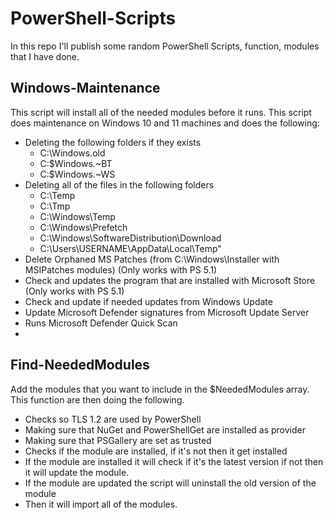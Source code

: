 # PowerShell-Scripts
In this repo I'll publish some random PowerShell Scripts, function, modules that I have done.

## Windows-Maintenance
This script will install all of the needed modules before it runs.
This script does maintenance on Windows 10 and 11 machines and does the following:
- Deleting the following folders if they exists
    - C:\Windows.old
    - C:\$Windows.~BT
    - C:\$Windows.~WS
- Deleting all of the files in the following folders
    - C:\Temp
    - C:\Tmp
    - C:\Windows\Temp
    - C:\Windows\Prefetch
    - C:\Windows\SoftwareDistribution\Download
    - C:\Users\USERNAME\AppData\Local\Temp"
- Delete Orphaned MS Patches (from C:\Windows\Installer with MSIPatches modules) (Only works with PS 5.1)
- Check and updates the program that are installed with Microsoft Store (Only works with PS 5.1)
- Check and update if needed updates from Windows Update
- Update Microsoft Defender signatures from Microsoft Update Server
- Runs Microsoft Defender Quick Scan
- 

## Find-NeededModules
Add the modules that you want to include in the $NeededModules array.  
This function are then doing the following.  
- Checks so TLS 1.2 are used by PowerShell
- Making sure that NuGet and PowerShellGet are installed as provider
- Making sure that PSGallery are set as trusted
- Checks if the module are installed, if it's not then it get installed
- If the module are installed it will check if it's the latest version if not then it will update the module.
- If the module are updated the script will uninstall the old version of the module
- Then it will import all of the modules.